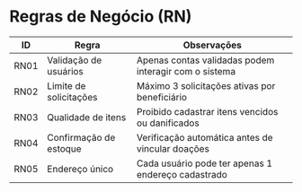 # Regras de Negócio (RN)

| ID | Regra | Observações |
|----|-------|-------------|
| RN01 | Validação de usuários | Apenas contas validadas podem interagir com o sistema |
| RN02 | Limite de solicitações | Máximo 3 solicitações ativas por beneficiário |
| RN03 | Qualidade de itens | Proibido cadastrar itens vencidos ou danificados |
| RN04 | Confirmação de estoque | Verificação automática antes de vincular doações |
| RN05 | Endereço único | Cada usuário pode ter apenas 1 endereço cadastrado |
